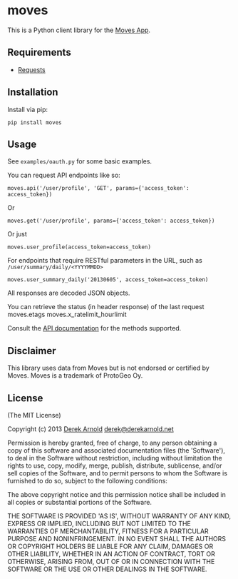 moves
=====

This is a Python client library for the [Moves App](http://www.moves-app.com/).

Requirements
------------

* [Requests](http://docs.python-requests.org/en/latest/)

Installation
------------

Install via pip:

    pip install moves

Usage
-----

See `examples/oauth.py` for some basic examples.

You can request API endpoints like so:

    moves.api('/user/profile', 'GET', params={'access_token': access_token})

Or

    moves.get('/user/profile', params={'access_token': access_token})

Or just

    moves.user_profile(access_token=access_token)

For endpoints that require RESTful parameters in the URL, such as `/user/summary/daily/<YYYYMMDD>`

    moves.user_summary_daily('20130605', access_token=access_token)

All responses are decoded JSON objects.

You can retrieve the status (in header response) of the last request
	moves.etags
	moves.x_ratelimit_hourlimit

Consult the [API documentation](https://dev.moves-app.com/docs/api) for the methods supported.

Disclaimer
----------

This library uses data from Moves but is not endorsed or certified by Moves. Moves is a trademark of ProtoGeo Oy.

License
-------

(The MIT License)

Copyright (c) 2013 [Derek Arnold](http://derekarnold.net) <derek@derekarnold.net>

Permission is hereby granted, free of charge, to any person obtaining a copy of this software and associated documentation files (the 'Software'), to deal in the Software without restriction, including without limitation the rights to use, copy, modify, merge, publish, distribute, sublicense, and/or sell copies of the Software, and to permit persons to whom the Software is furnished to do so, subject to the following conditions:

The above copyright notice and this permission notice shall be included in all copies or substantial portions of the Software.

THE SOFTWARE IS PROVIDED 'AS IS', WITHOUT WARRANTY OF ANY KIND, EXPRESS OR IMPLIED, INCLUDING BUT NOT LIMITED TO THE WARRANTIES OF MERCHANTABILITY, FITNESS FOR A PARTICULAR PURPOSE AND NONINFRINGEMENT. IN NO EVENT SHALL THE AUTHORS OR COPYRIGHT HOLDERS BE LIABLE FOR ANY CLAIM, DAMAGES OR OTHER LIABILITY, WHETHER IN AN ACTION OF CONTRACT, TORT OR OTHERWISE, ARISING FROM, OUT OF OR IN CONNECTION WITH THE SOFTWARE OR THE USE OR OTHER DEALINGS IN THE SOFTWARE.
